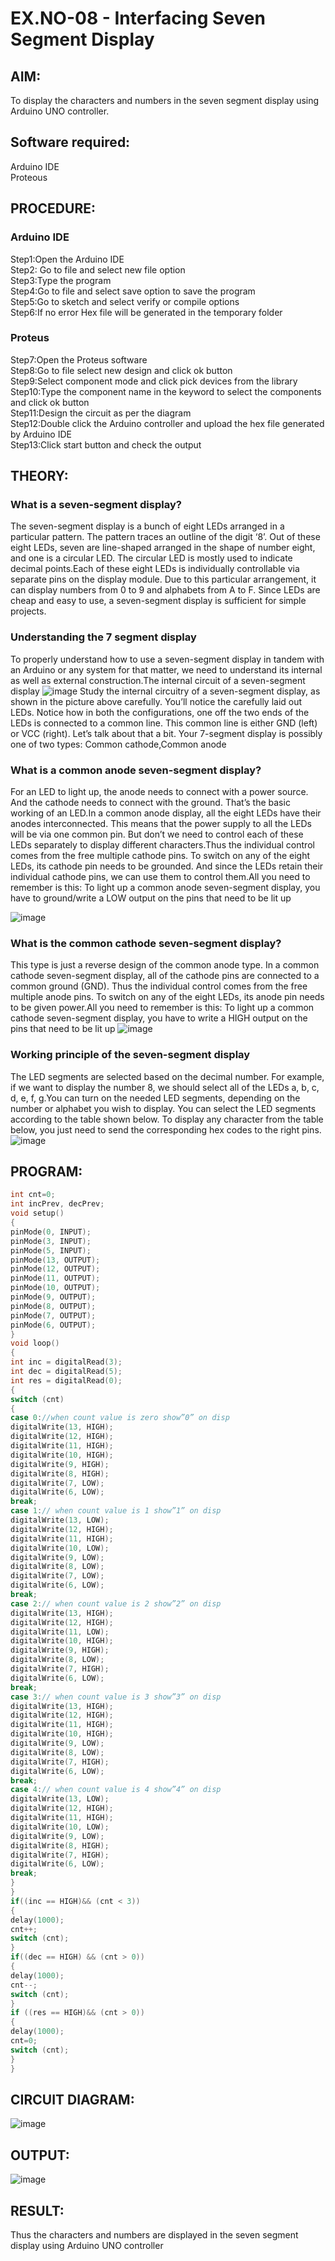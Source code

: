 # EX.NO-08 - Interfacing Seven Segment Display

## AIM:
To display the characters and numbers in the seven segment display using Arduino UNO controller.

## Software required:
Arduino IDE </br>
Proteous

## PROCEDURE:
### Arduino IDE
Step1:Open the Arduino IDE </br>
Step2: Go to file and select new file option </br>
Step3:Type the program </br>
Step4:Go to file and select save option to save the program </br>
Step5:Go to sketch and select verify or compile options </br>
Step6:If no error Hex file will be generated in the temporary folder </br>
### Proteus
Step7:Open the Proteus software </br>
Step8:Go to file select new design and click ok button </br>
Step9:Select component mode and click pick devices from the library </br>
Step10:Type the component name in the keyword to select the components and click ok button </br>
Step11:Design the circuit as per the diagram </br>
Step12:Double click the Arduino controller and upload the hex file generated by Arduino IDE </br>
Step13:Click start button and check the output

## THEORY:

### What is a seven-segment display?
The seven-segment display is a bunch of eight LEDs arranged in a particular pattern. The pattern traces an outline of the digit ‘8’. Out of these eight LEDs, seven are line-shaped arranged in the shape of number eight, and one is a circular LED. The circular LED is mostly used to indicate decimal points.Each of these eight LEDs is individually controllable via separate pins on the display module. Due to this particular arrangement, it can display numbers from 0 to 9 and alphabets from A to F. Since LEDs are cheap and easy to use, a seven-segment display is sufficient for simple projects.

### Understanding the 7 segment display
To properly understand how to use a seven-segment display in tandem with an Arduino or any system for that matter, we need to understand its internal as well as external construction.The internal circuit of a seven-segment display
![image](https://user-images.githubusercontent.com/71547910/235332708-1cd24f92-c15c-44eb-aade-e2bad64f6f5b.png)
Study the internal circuitry of a seven-segment display, as shown in the picture above carefully. You’ll notice the carefully laid out LEDs. Notice how in both the configurations, one off the two ends of the LEDs is connected to a common line. This common line is either GND (left) or VCC (right). Let’s talk about that a bit. Your 7-segment display is possibly one of two types: Common cathode,Common anode

### What is a common anode seven-segment display?
For an LED to light up, the anode needs to connect with a power source. And the cathode needs to connect with the ground. That’s the basic working of an LED.In a common anode display, all the eight LEDs have their anodes interconnected. This means that the power supply to all the LEDs will be via one common pin. But don’t we need to control each of these LEDs separately to display different characters.Thus the individual control comes from the free multiple cathode pins. To switch on any of the eight LEDs, its cathode pin needs to be grounded. And since the LEDs retain their individual cathode pins, we can use them to control them.All you need to remember is this: To light up a common anode seven-segment display, you have to ground/write a LOW output on the pins that need to be lit up

![image](https://user-images.githubusercontent.com/71547910/235332776-7ef7146a-16de-4a56-aff5-2937652364a8.png)

### What is the common cathode seven-segment display?
This type is just a reverse design of the common anode type. In a common cathode seven-segment display, all of the cathode pins are connected to a common ground (GND). Thus the individual control comes from the free multiple anode pins. To switch on any of the eight LEDs, its anode pin needs to be given power.All you need to remember is this: To light up a common cathode seven-segment display, you have to write a HIGH output on the pins that need to be lit up
![image](https://user-images.githubusercontent.com/71547910/235332805-4c1a1a34-0aec-4378-b621-f42b10d30391.png)

### Working principle of the seven-segment display
The LED segments are selected based on the decimal number. For example, if we want to display the number 8, we should select all of the LEDs a, b, c, d, e, f, g.You can turn on the needed LED segments, depending on the number or alphabet you wish to display. You can select the LED segments according to the table shown below. To display any character from the table below, you just need to send the corresponding hex codes to the right pins.
![image](https://user-images.githubusercontent.com/71547910/235332841-7159e75f-b403-43ff-bf96-8ef54ad0310a.png)

## PROGRAM:
```c
int cnt=0;
int incPrev, decPrev;
void setup()
{
pinMode(0, INPUT);
pinMode(3, INPUT);
pinMode(5, INPUT);
pinMode(13, OUTPUT);
pinMode(12, OUTPUT);
pinMode(11, OUTPUT);
pinMode(10, OUTPUT);
pinMode(9, OUTPUT);
pinMode(8, OUTPUT);
pinMode(7, OUTPUT);
pinMode(6, OUTPUT);
}
void loop()
{
int inc = digitalRead(3);
int dec = digitalRead(5);
int res = digitalRead(0);
{
switch (cnt)
{
case 0://when count value is zero show”0” on disp
digitalWrite(13, HIGH);
digitalWrite(12, HIGH);
digitalWrite(11, HIGH);
digitalWrite(10, HIGH);
digitalWrite(9, HIGH);
digitalWrite(8, HIGH);
digitalWrite(7, LOW);
digitalWrite(6, LOW);
break;
case 1:// when count value is 1 show”1” on disp
digitalWrite(13, LOW);
digitalWrite(12, HIGH);
digitalWrite(11, HIGH);
digitalWrite(10, LOW);
digitalWrite(9, LOW);
digitalWrite(8, LOW);
digitalWrite(7, LOW);
digitalWrite(6, LOW);
break;
case 2:// when count value is 2 show”2” on disp
digitalWrite(13, HIGH);
digitalWrite(12, HIGH);
digitalWrite(11, LOW);
digitalWrite(10, HIGH);
digitalWrite(9, HIGH);
digitalWrite(8, LOW);
digitalWrite(7, HIGH);
digitalWrite(6, LOW);
break;
case 3:// when count value is 3 show”3” on disp
digitalWrite(13, HIGH);
digitalWrite(12, HIGH);
digitalWrite(11, HIGH);
digitalWrite(10, HIGH);
digitalWrite(9, LOW);
digitalWrite(8, LOW);
digitalWrite(7, HIGH);
digitalWrite(6, LOW);
break;
case 4:// when count value is 4 show”4” on disp
digitalWrite(13, LOW);
digitalWrite(12, HIGH);
digitalWrite(11, HIGH);
digitalWrite(10, LOW);
digitalWrite(9, LOW);
digitalWrite(8, HIGH);
digitalWrite(7, HIGH);
digitalWrite(6, LOW);
break;
}
}
if((inc == HIGH)&& (cnt < 3))
{
delay(1000);
cnt++;
switch (cnt);
}
if((dec == HIGH) && (cnt > 0))
{
delay(1000);
cnt--;
switch (cnt);
}
if ((res == HIGH)&& (cnt > 0))
{
delay(1000);
cnt=0;
switch (cnt);
}
}
```
## CIRCUIT DIAGRAM:
![image](https://github.com/Balaji-Jothiramalingam/Interfacing-Seven-Segment-Display/assets/114234865/440594d8-344e-433b-bc9d-d38e7fb07319)

## OUTPUT:
![image](https://github.com/Balaji-Jothiramalingam/Interfacing-Seven-Segment-Display/assets/114234865/7d807442-00b8-43dd-a006-7011c23102bb)

## RESULT:
Thus the characters and numbers are displayed in the seven segment display using Arduino UNO controller
